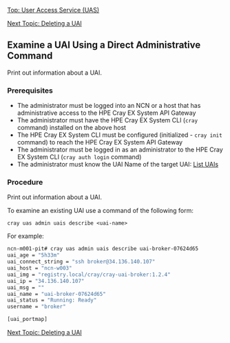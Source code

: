 [Top: User Access Service (UAS)](User_Access_Service_UAS.md)

[Next Topic: Deleting a UAI](Delete_a_UAI.md)


## Examine a UAI Using a Direct Administrative Command

Print out information about a UAI.

### Prerequisites

* The administrator must be logged into an NCN or a host that has administrative access to the HPE Cray EX System API Gateway
* The administrator must have the HPE Cray EX System CLI (`cray` command) installed on the above host
* The HPE Cray EX System CLI must be configured (initialized - `cray init` command) to reach the HPE Cray EX System API Gateway
* The administrator must be logged in as an administrator to the HPE Cray EX System CLI (`cray auth login` command)
* The administrator must know the UAI Name of the target UAI: [List UAIs](List_UAIs.md)

### Procedure

Print out information about a UAI.

To examine an existing UAI use a command of the following form:

```
cray uas admin uais describe <uai-name>
```
For example:

```bash
ncn-m001-pit# cray uas admin uais describe uai-broker-07624d65
uai_age = "5h33m"
uai_connect_string = "ssh broker@34.136.140.107"
uai_host = "ncn-w003"
uai_img = "registry.local/cray/cray-uai-broker:1.2.4"
uai_ip = "34.136.140.107"
uai_msg = ""
uai_name = "uai-broker-07624d65"
uai_status = "Running: Ready"
username = "broker"

[uai_portmap]
```

[Next Topic: Deleting a UAI](Delete_a_UAI.md)
